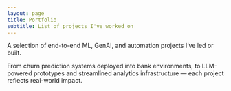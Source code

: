 ```yaml
---
layout: page
title: Portfolio
subtitle: List of projects I've worked on
---
```


A selection of end-to-end ML, GenAI, and automation projects I’ve led or built.

From churn prediction systems deployed into bank environments, to LLM-powered prototypes and streamlined analytics infrastructure — each project reflects real-world impact.
